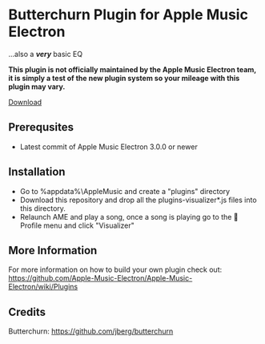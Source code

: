 # Butterchurn Plugin for Apple Music Electron
...also a ***very*** basic EQ

**This plugin is not officially maintained by the Apple Music Electron team, it is simply a test of the new plugin system so your mileage with this plugin may vary.**

[Download](https://github.com/booploops/AME-Butterchurn/releases/download/apple-music-electron-plugin/AME-Butterchurn-main.zip)

## Prerequsites
* Latest commit of Apple Music Electron 3.0.0 or newer

## Installation
* Go to %appdata%\AppleMusic and create a "plugins" directory
* Download this repository and drop all the plugins-visualizer\*.js files into this directory.
* Relaunch AME and play a song, once a song is playing go to the 👤 Profile menu and click "Visualizer"

## More Information
For more information on how to build your own plugin check out: https://github.com/Apple-Music-Electron/Apple-Music-Electron/wiki/Plugins

## Credits
Butterchurn: https://github.com/jberg/butterchurn
